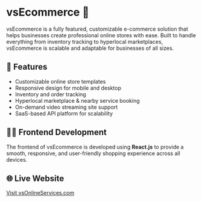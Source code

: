 # vsEcommerce 🛒

vsEcommerce is a fully featured, customizable e-commerce solution that helps businesses create professional online stores with ease. Built to handle everything from inventory tracking to hyperlocal marketplaces, vsEcommerce is scalable and adaptable for businesses of all sizes.

## 🚀 Features
- Customizable online store templates
- Responsive design for mobile and desktop
- Inventory and order tracking
- Hyperlocal marketplace & nearby service booking
- On-demand video streaming site support
- SaaS-based API platform for scalability

## 👨‍💻 Frontend Development
The frontend of vsEcommerce is developed using **React.js** to provide a smooth, responsive, and user-friendly shopping experience across all devices.

## 🌐 Live Website
[Visit vsOnlineServices.com](https://www.vsonlineservices.com/)
